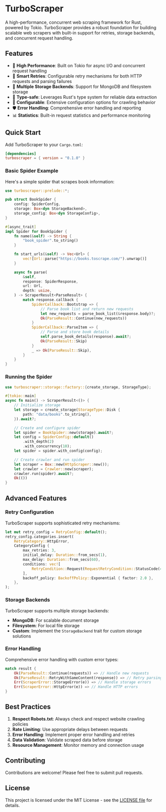 # TurboScraper

A high-performance, concurrent web scraping framework for Rust, powered by Tokio. TurboScraper provides a robust foundation for building scalable web scrapers with built-in support for retries, storage backends, and concurrent request handling.

## Features

- 🚀 **High Performance**: Built on Tokio for async I/O and concurrent request handling
- 🔄 **Smart Retries**: Configurable retry mechanisms for both HTTP requests and parsing failures
- 💾 **Multiple Storage Backends**: Support for MongoDB and filesystem storage
- 🎯 **Type-safe**: Leverages Rust's type system for reliable data extraction
- 🔧 **Configurable**: Extensive configuration options for crawling behavior
- 🛡️ **Error Handling**: Comprehensive error handling and reporting
- 📊 **Statistics**: Built-in request statistics and performance monitoring

## Quick Start

Add TurboScraper to your `Cargo.toml`:
```toml
[dependencies]
turboscraper = { version = "0.1.0" }
```

### Basic Spider Example

Here's a simple spider that scrapes book information:
```rust
use turboscraper::prelude::*;

pub struct BookSpider {
    config: SpiderConfig,
    storage: Box<dyn StorageBackend>,
    storage_config: Box<dyn StorageConfig>,
}

#[async_trait]
impl Spider for BookSpider {
    fn name(&self) -> String {
        "book_spider".to_string()
    }

    fn start_urls(&self) -> Vec<Url> {
        vec![Url::parse("https://books.toscrape.com/").unwrap()]
    }

    async fn parse(
        &self,
        response: SpiderResponse,
        url: Url,
        depth: usize,
    ) -> ScraperResult<ParseResult> {
        match response.callback {
            SpiderCallback::Bootstrap => {
                // Parse book list and return new requests
                let new_requests = parse_book_list(&response.body)?;
                Ok(ParseResult::Continue(new_requests))
            }
            SpiderCallback::ParseItem => {
                // Parse and store book details
                self.parse_book_details(response).await?;
                Ok(ParseResult::Skip)
            }
            _ => Ok(ParseResult::Skip),
        }
    }
}
```

### Running the Spider

```rust
use turboscraper::storage::factory::{create_storage, StorageType};

#[tokio::main]
async fn main() -> ScraperResult<()> {
    // Initialize storage
    let storage = create_storage(StorageType::Disk {
        path: "data/books".to_string(),
    }).await?;

    // Create and configure spider
    let spider = BookSpider::new(storage).await?;
    let config = SpiderConfig::default()
        .with_depth(2)
        .with_concurrency(10);
    let spider = spider.with_config(config);

    // Create crawler and run spider
    let scraper = Box::new(HttpScraper::new());
    let crawler = Crawler::new(scraper);
    crawler.run(spider).await?;
    Ok(())
}
```

## Advanced Features

### Retry Configuration

TurboScraper supports sophisticated retry mechanisms:
```rust
let mut retry_config = RetryConfig::default();
retry_config.categories.insert(
    RetryCategory::HttpError,
    CategoryConfig {
        max_retries: 3,
        initial_delay: Duration::from_secs(1),
        max_delay: Duration::from_secs(60),
        conditions: vec![
            RetryCondition::Request(RequestRetryCondition::StatusCode(429)),
        ],
        backoff_policy: BackoffPolicy::Exponential { factor: 2.0 },
    },
);
```

### Storage Backends

TurboScraper supports multiple storage backends:

- **MongoDB**: For scalable document storage
- **Filesystem**: For local file storage
- **Custom**: Implement the `StorageBackend` trait for custom storage solutions

### Error Handling

Comprehensive error handling with custom error types:
```rust
match result {
    Ok(ParseResult::Continue(requests)) => // Handle new requests
    Ok(ParseResult::RetryWithSameContent(response)) => // Retry parsing
    Err(ScraperError::StorageError(e)) => // Handle storage errors
    Err(ScraperError::HttpError(e)) => // Handle HTTP errors
}
```

## Best Practices

1. **Respect Robots.txt**: Always check and respect website crawling policies
2. **Rate Limiting**: Use appropriate delays between requests
3. **Error Handling**: Implement proper error handling and retries
4. **Data Validation**: Validate scraped data before storage
5. **Resource Management**: Monitor memory and connection usage

## Contributing

Contributions are welcome! Please feel free to submit pull requests.

## License

This project is licensed under the MIT License - see the [LICENSE file](LICENSE) for details.
